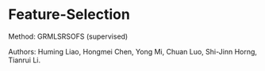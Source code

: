 # Feature-Selection

Method:  GRMLSRSOFS (supervised)

Authors:  Huming Liao, Hongmei Chen, Yong Mi, Chuan Luo, Shi-Jinn Horng, Tianrui Li.

